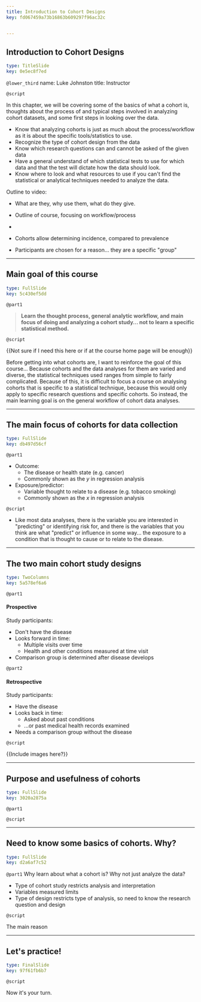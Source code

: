 ```yaml
---
title: Introduction to Cohort Designs
key: fd067459a73b16863b609297f96ac32c


---
```

## Introduction to Cohort Designs

```yaml
type: TitleSlide
key: 0e5ec8f7ed
```

`@lower_third`
name: Luke Johnston
title: Instructor

`@script`

In this chapter, we will be covering some of the basics of what a cohort is, thoughts about the process of and typical steps involved in analyzing cohort datasets, and some first steps in looking over the data.

- Know that analyzing cohorts is just as much about the process/workflow as it
is about the specific tools/statistics to use.
- Recognize the type of cohort design from the data
- Know which research questions can and cannot be asked of the given data
- Have a general understand of which statistical tests to use for which data and
that the test will dictate how the data should look.
- Know where to look and what resources to use if you can't find the statistical
or analytical techniques needed to analyze the data.

Outline to video:

- What are they, why use them, what do they give.

- Outline of course, focusing on workflow/process

- 
- Cohorts allow determining incidence, compared to prevalence
- Participants are chosen for a reason... they are a specific "group"

---
## Main goal of this course

```yaml
type: FullSlide
key: 5c430ef5dd
```

`@part1`

> **Learn the thought process, general analytic workflow, and main focus of doing and analyzing a cohort study... not to learn a specific statistical method.**

`@script`

{{Not sure if I need this here or if at the course home page will be enough}}

Before getting into what cohorts are, I want to reinforce the goal of this course... Because cohorts and the data analyses for them are varied and diverse, the statistical techniques used ranges from simple to fairly complicated. Because of this, it is difficult to focus a course on analysing cohorts that is specific to a statistical technique, because this would only apply to specific research questions and specific cohorts. So instead, the main learning goal is on the general workflow of cohort data analyses.

---
## The main focus of cohorts for data collection

```yaml
type: FullSlide
key: db497d56cf
```

`@part1`

- Outcome: 
    - The disease or health state (e.g. cancer)
    - Commonly shown as the $y$ in regression analysis
- Exposure/predictor: 
    - Variable thought to relate to a disease (e.g. tobacco smoking)
    - Commonly shown as the $x$ in regression analysis

`@script`

- Like most data analyses, there is the variable you are interested in "predicting" or identifying risk for, and there is the variables that you think are what "predict" or influence in some way... the exposure to a condition that is thought to cause or to relate to the disease.


---
## The two main cohort study designs

```yaml
type: TwoColumns
key: 5a578ef6a6
```

`@part1`

#### Prospective

Study participants:

- Don't have the disease
- Looks forward in time:
    - Multiple visits over time
    - Health and other conditions measured at time visit
- Comparison group is determined after disease develops

`@part2`

#### Retrospective

Study participants:

- Have the disease
- Looks back in time:
    - Asked about past conditions
    - ...or past medical health records examined
- Needs a comparison group without the disease

`@script`

{{Include images here?}}

---
## Purpose and usefulness of cohorts

```yaml
type: FullSlide
key: 3020a2875a
```

`@part1`



`@script`




---
## Need to know some basics of cohorts. Why?

```yaml
type: FullSlide
key: d2a6af7c52
```

`@part1`
Why learn about what a cohort is? Why not just analyze the data?
- Type of cohort study restricts analysis and interpretation
- Variables measured limits 
- Type of design restricts type of analysis, so need to know the research
question and design

`@script`

The main reason 


---
## Let's practice!

```yaml
type: FinalSlide
key: 97f61fb6b7
```

`@script`

Now it's your turn.

